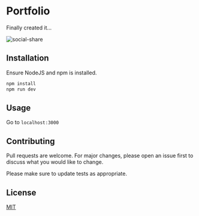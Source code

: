 # Portfolio

Finally created it...

![social-share](https://github.com/lnkphm/portfolio/assets/44250072/4ebb8ca4-42d6-4e93-ae16-1c93ce707910)


## Installation

Ensure NodeJS and npm is installed.

```bash
npm install
npm run dev
```

## Usage

Go to `localhost:3000`

## Contributing

Pull requests are welcome. For major changes, please open an issue first
to discuss what you would like to change.

Please make sure to update tests as appropriate.

## License

[MIT](https://choosealicense.com/licenses/mit/)
